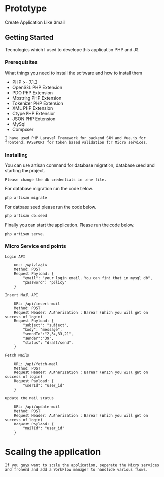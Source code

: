 # Prototype

Create Application Like Gmail

## Getting Started

Tecnologies which I used to develope this application PHP and JS.

### Prerequisites

What things you need to install the software and how to install them

<ul>
    <li>PHP &gt;= 7.1.3</li>
    <li>OpenSSL PHP Extension</li>
    <li>PDO PHP Extension</li>
    <li>Mbstring PHP Extension</li>
    <li>Tokenizer PHP Extension</li>
    <li>XML PHP Extension</li>
    <li>Ctype PHP Extension</li>
    <li>JSON PHP Extension</li>
    <li>MySql</li>
    <li>Composer</li>
</ul>

```
I have used PHP Laravel Framework for backend SAM and Vue.js for frontend. PASSPORT for token based validation for Micro services.
```

### Installing

You can use artisan command for database migration, database seed and starting the project.

````
Please change the db credentials in .env file.
````

For database migration run the code below.

```
php artisan migrate
```

For datbase seed please run the code below.

```
php artisan db:seed
```

Finally you can start the application. Please run the code below.

```
php artisan serve.
```
### Micro Service end points

```
Login API

    URL: /api/login
    Method: POST
    Request Payload: {
        "email": "your_login email. You can find that in mysql db",
        "password": "policy"
    }

Insert Mail API

    URL: /api/insert-mail
    Method: POST
    Request Header: Autherization : Barear (Which you will get on success of login)
    Request Payload: {
        "subject": "subject",
        "body": "message",
        "senndTo":"2,34,33,21",
        "sender":"39",
        "status": "draft/send",
    }

Fetch Mails

    URL: /api/fetch-mail
    Method: POST
    Request Header: Autherization : Barear (Which you will get on success of login)
    Request Payload: {
        "userId": "user_id"
    }

Update the Mail status

    URL: /api/update-mail
    Method: POST
    Request Header: Autherization : Barear (Which you will get on success of login)
    Request Payload: {
        "mailId": "user_id"
    }
```

# Scaling the application

```
If you guys want to scale the application, seperate the Micro services and fronend and add a WorkFlow manager to handlide various flows.
```
